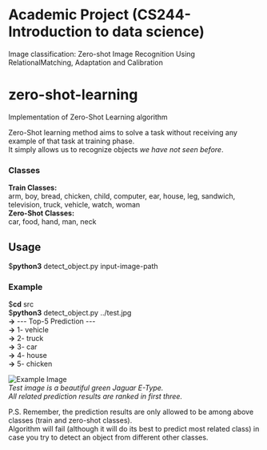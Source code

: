 # Academic Project (CS244-Introduction to data science)
Image classification: Zero-shot Image Recognition Using RelationalMatching,
Adaptation and Calibration

# zero-shot-learning
Implementation of Zero-Shot Learning algorithm  

  
Zero-Shot learning method aims to solve a task without receiving any example of that task at training phase.  
It simply allows us to recognize objects *we have not seen before*.  
  
### Classes  
**Train Classes:**  
arm, boy, bread, chicken, child, computer, ear, house, leg, sandwich, television, truck, vehicle, watch, woman  
**Zero-Shot Classes:**  
car, food, hand, man, neck  
  
## Usage  
$**python3**  detect_object.py  input-image-path  
  
### Example  
$**cd**  src  
$**python3**  detect_object.py  ../test.jpg  
**->** --- Top-5 Prediction ---  
**->** 1- vehicle  
**->** 2- truck  
**->** 3- car  
**->** 4- house  
**->** 5- chicken  
  
![Example Image](https://github.com/ashwaniYV/Zero-shot-Image-Recognition/blob/master/test.jpg)  
*Test image is a beautiful green Jaguar E-Type.*  
*All related prediction results are ranked in first three.* 
  
P.S. Remember, the prediction results are only allowed to be among above classes (train and zero-shot classes).  
Algorithm will fail (although it will do its best to predict most related class) in case you try to detect an object from different other classes.
